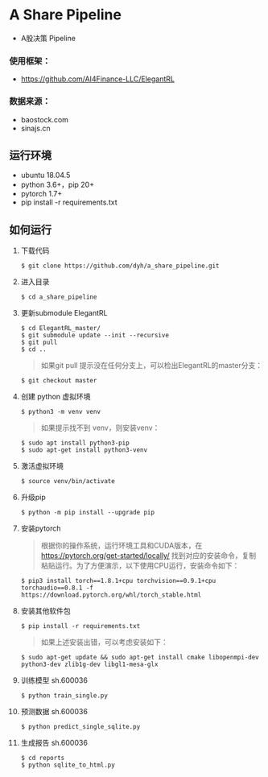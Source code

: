 # A Share Pipeline

- A股决策 Pipeline

### 使用框架：
- https://github.com/AI4Finance-LLC/ElegantRL

### 数据来源：
- baostock.com
- sinajs.cn

## 运行环境

- ubuntu 18.04.5
- python 3.6+，pip 20+
- pytorch 1.7+
- pip install -r requirements.txt


## 如何运行

1. 下载代码

    ```
    $ git clone https://github.com/dyh/a_share_pipeline.git
    ```
   
2. 进入目录

    ```
    $ cd a_share_pipeline
    ```

3. 更新submodule ElegantRL
   
    ```
    $ cd ElegantRL_master/ 
    $ git submodule update --init --recursive
    $ git pull
    $ cd ..
    ```
   
    > 如果git pull 提示没在任何分支上，可以检出ElegantRL的master分支：

    ```
    $ git checkout master
    ```

4. 创建 python 虚拟环境

    ```
    $ python3 -m venv venv
    ```
   
    > 如果提示找不到 venv，则安装venv：

    ```
    $ sudo apt install python3-pip
    $ sudo apt-get install python3-venv
    ```                                        

5. 激活虚拟环境

    ```
    $ source venv/bin/activate
    ```
   
6. 升级pip

    ```
    $ python -m pip install --upgrade pip
    ```

7. 安装pytorch

    > 根据你的操作系统，运行环境工具和CUDA版本，在 https://pytorch.org/get-started/locally/ 找到对应的安装命令，复制粘贴运行。为了方便演示，以下使用CPU运行，安装命令如下：
    
    ```
    $ pip3 install torch==1.8.1+cpu torchvision==0.9.1+cpu torchaudio==0.8.1 -f https://download.pytorch.org/whl/torch_stable.html
    ```
   
8. 安装其他软件包

    ```
    $ pip install -r requirements.txt
    ```

    > 如果上述安装出错，可以考虑安装如下：

    ```
    $ sudo apt-get update && sudo apt-get install cmake libopenmpi-dev python3-dev zlib1g-dev libgl1-mesa-glx
    ```
   
9. 训练模型 sh.600036

    ```
    $ python train_single.py
    ```

10. 预测数据 sh.600036

    ```
    $ python predict_single_sqlite.py
    ```

11. 生成报告 sh.600036

    ```
    $ cd reports
    $ python sqlite_to_html.py
    ```
